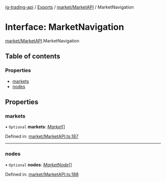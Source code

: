 [ig-trading-api](../README.md) / [Exports](../modules.md) / [market/MarketAPI](../modules/market_marketapi.md) / MarketNavigation

# Interface: MarketNavigation

[market/MarketAPI](../modules/market_marketapi.md).MarketNavigation

## Table of contents

### Properties

- [markets](market_marketapi.marketnavigation.md#markets)
- [nodes](market_marketapi.marketnavigation.md#nodes)

## Properties

### markets

• `Optional` **markets**: [_Market_](market_marketapi.market.md)[]

Defined in: [market/MarketAPI.ts:187](https://github.com/bennycode/ig-trading-api/blob/840a401/src/market/MarketAPI.ts#L187)

---

### nodes

• `Optional` **nodes**: [_MarketNode_](market_marketapi.marketnode.md)[]

Defined in: [market/MarketAPI.ts:188](https://github.com/bennycode/ig-trading-api/blob/840a401/src/market/MarketAPI.ts#L188)
